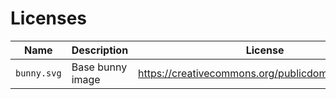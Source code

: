 # Licenses

Name | Description | License | URL
--- | --- | --- | ---
`bunny.svg` | Base bunny image | https://creativecommons.org/publicdomain/mark/1.0/ | https://thenounproject.com/icon/rabbit-1049190/